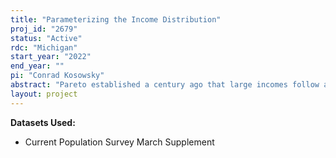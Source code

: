 ```yaml
---
title: "Parameterizing the Income Distribution"
proj_id: "2679"
status: "Active"
rdc: "Michigan"
start_year: "2022"
end_year: ""
pi: "Conrad Kosowsky"
abstract: "Pareto established a century ago that large incomes follow a power law, but the body of the income distribution is still largely uncharacterized. Rather, authors have modeled incomes using a variety of different distributions including generalized beta, a combination of log-normal and Pareto, and a combination of Boltzman-Gibbs and Pareto. Historically, modeling choices have been even more varied. For this project, I will fill this gap in the literature by establishing which distribution or select multiple distributions fit the data most closely. I will estimate the model parameters and show the fit visually, and I will analyze the error under the best-fitting parametric model. I will use Current Population Survey data from 1970 to 2020 as available, and I will base my analysis on the variables that measure total income and income of different types at the individual, family, and household level. Plotting both the model and the sample density on top of one another allows for a clear and easy judgement on the various fits. I will use both a linear plot to evaluate the fit in the body of the distribution and a log-log plot to evaluate the fit in the tail. My project requires access to restricted data because using publicly available, top-coded data will introduce an unknown amount of error into my estimates. If the error is extreme, it may become less clear which distribution matches most closely."
layout: project
---
```


**Datasets Used:**

  - Current Population Survey March Supplement 

